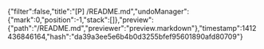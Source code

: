 {"filter":false,"title":"[P] /README.md","undoManager":{"mark":0,"position":-1,"stack":[]},"preview":{"path":"/README.md","previewer":"preview.markdown"},"timestamp":1412436846164,"hash":"da39a3ee5e6b4b0d3255bfef95601890afd80709"}